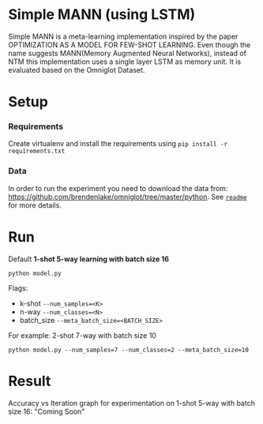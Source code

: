 # Simple MANN (using LSTM)
Simple MANN is a meta-learning implementation inspired by the paper OPTIMIZATION AS A MODEL FOR FEW-SHOT LEARNING. Even though the name suggests MANN(Memory Augmented Neural Networks), instead of NTM this implementation uses a single layer LSTM as memory unit. It is evaluated based on the Omniglot Dataset.

# Setup
### Requirements
Create virtualenv and install the requirements using `pip install -r requirements.txt`

### Data
In order to run the experiment you need to download the data from: https://github.com/brendenlake/omniglot/tree/master/python. See [`readme`](data/README.md) for more details.

# Run
Default **1-shot 5-way learning with batch size 16**
```
python model.py
```
Flags:
- k-shot `--num_samples=<K>`
- n-way `--num_classes=<N>`
- batch_size `--meta_batch_size=<BATCH_SIZE>`

For example: 2-shot 7-way with batch size 10
```
python model.py --num_samples=7 --num_classes=2 --meta_batch_size=10
```

# Result
Accuracy vs Iteration graph for experimentation on 1-shot 5-way with batch size 16:
"Coming Soon"